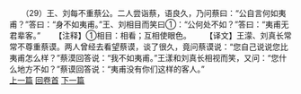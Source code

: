　　（29）王、刘每不重蔡公。二人尝诣蔡，语良久，乃问蔡曰：“公自言何如夷甫？”答曰：“身不如夷甫。”王、刘相目而笑曰①：“公何处不如？”答曰：“夷甫无君辈客。”
　　【注释】①相目：相看；互相使眼色。
　　【译文】王濛、刘真长常常不尊重蔡谟。两人曾经去看望蔡谟，谈了很久，竟问蔡谟说：“您自己说说您比夷甫怎么样？”蔡漠回答说：“我不如夷甫。”王漾和刘真长相视而笑，又问：“您什么地方不如？”蔡谟回答说：“夷甫没有你们这样的客人。”
<br>[上一篇](25_28) [回卷首](25_00) [下一篇](25_30)
